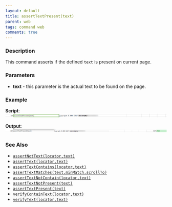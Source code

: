 ```yaml
---
layout: default
title: assertTextPresent(text)
parent: web
tags: command web
comments: true
---
```


### Description
This command asserts if the defined `text` is present on current page.


### Parameters
- **text** - this parameter is the actual text to be found on the page.


### Example
**Script**:<br/>
![](image/assertTextPresent_01.png)

**Output**:<br/>
![](image/assertTextPresent_02.png)


### See Also
- [`assertNotText(locator,text)`](assertNotText(locator,text))
- [`assertText(locator,text)`](assertText(locator,text))
- [`assertTextContains(locator,text)`](assertTextContains(locator,text))
- [`assertTextMatches(text,minMatch,scrollTo)`](assertTextMatches(text,minMatch,scrollTo))
- [`assertTextNotContain(locator,text)`](assertTextNotContain(locator,text))
- [`assertTextNotPresent(text)`](assertTextNotPresent(text))
- [`assertTextPresent(text)`](assertTextPresent(text))
- [`verifyContainText(locator,text)`](verifyContainText(locator,text))
- [`verifyText(locator,text)`](verifyText(locator,text))
